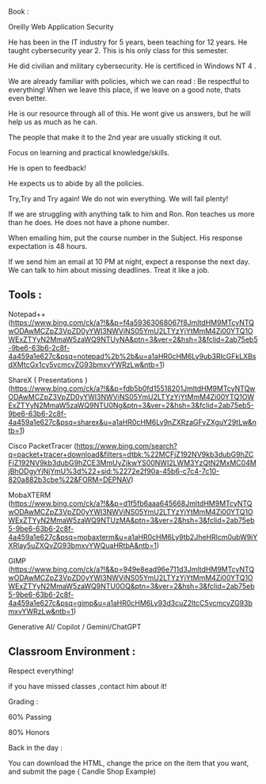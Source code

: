 


Book : 


Oreilly Web Application Security 





He has been in the IT industry for 5 years, been teaching for 12 years. He taught cybersecurity year 2. This is his only class for this semester. 



He did civilian and military cybersecurity. He is certificed in Windows NT 4 . 

We are already familiar with policies, which we can read : Be respectful to everything! When we leave this place, if we leave on a good note, thats even better. 



He is our resource through all of this. He wont give us answers, but he will help us as much as he can. 



The people that make it to the 2nd year are usually sticking it out. 


Focus on learning and practical knowledge/skills. 


He is open to feedback!

He expects us to abide by all the policies. 


Try,Try and Try again! We do not win everything. We will fail plenty!



If we are struggling with anything talk to him and Ron. Ron teaches us more than he does. He does not have a phone number.

When emailing him, put the course number in the Subject. His response expectation is 48 hours. 


If we send him an email at 10 PM at night, expect a response the next day. We can talk to him about missing deadlines. Treat it like a job. 


## Tools : 


Notepad++ (https://www.bing.com/ck/a?!&&p=f4a59363068067f8JmltdHM9MTcyNTQwODAwMCZpZ3VpZD0yYWI3NWViNS05YmU2LTYzYjYtMmM4Zi00YTQ1OWExZTYyN2MmaW5zaWQ9NTUyNA&ptn=3&ver=2&hsh=3&fclid=2ab75eb5-9be6-63b6-2c8f-4a459a1e627c&psq=notepad%2b%2b&u=a1aHR0cHM6Ly9ub3RlcGFkLXBsdXMtcGx1cy5vcmcvZG93bmxvYWRzLw&ntb=1)

ShareX ( Presentations ) (https://www.bing.com/ck/a?!&&p=fdb5b0fd15518201JmltdHM9MTcyNTQwODAwMCZpZ3VpZD0yYWI3NWViNS05YmU2LTYzYjYtMmM4Zi00YTQ1OWExZTYyN2MmaW5zaWQ9NTU0Ng&ptn=3&ver=2&hsh=3&fclid=2ab75eb5-9be6-63b6-2c8f-4a459a1e627c&psq=sharex&u=a1aHR0cHM6Ly9nZXRzaGFyZXguY29tLw&ntb=1)

Cisco PacketTracer (https://www.bing.com/search?q=packet+tracer+download&filters=dtbk:%22MCFjZ192NV9kb3dubG9hZCFjZ192NV9kb3dubG9hZCE3MmUyZjkwYS00NWI2LWM3YzQtN2MxMC04MjBhODgyYjNjYmU%3d%22+sid:%2272e2f90a-45b6-c7c4-7c10-820a882b3cbe%22&FORM=DEPNAV)

MobaXTERM (https://www.bing.com/ck/a?!&&p=d1f5fb6aaa645668JmltdHM9MTcyNTQwODAwMCZpZ3VpZD0yYWI3NWViNS05YmU2LTYzYjYtMmM4Zi00YTQ1OWExZTYyN2MmaW5zaWQ9NTUzMA&ptn=3&ver=2&hsh=3&fclid=2ab75eb5-9be6-63b6-2c8f-4a459a1e627c&psq=mobaxterm&u=a1aHR0cHM6Ly9tb2JheHRlcm0ubW9iYXRlay5uZXQvZG93bmxvYWQuaHRtbA&ntb=1)

GIMP (https://www.bing.com/ck/a?!&&p=949e8ead96e711d3JmltdHM9MTcyNTQwODAwMCZpZ3VpZD0yYWI3NWViNS05YmU2LTYzYjYtMmM4Zi00YTQ1OWExZTYyN2MmaW5zaWQ9NTU0OQ&ptn=3&ver=2&hsh=3&fclid=2ab75eb5-9be6-63b6-2c8f-4a459a1e627c&psq=gimp&u=a1aHR0cHM6Ly93d3cuZ2ltcC5vcmcvZG93bmxvYWRzLw&ntb=1)

Generative AI/ Copilot / Gemini/ChatGPT






## Classroom Environment :

Respect everything!

if you have missed classes ,contact him about it!


Grading : 

60% Passing

80% Honors




Back in the day : 


You can download the HTML, change the price on the item that you want, and submit the page ( Candle Shop Example)












